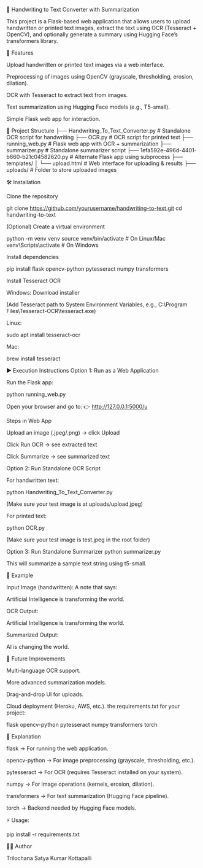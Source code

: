 📝 Handwriting to Text Converter with Summarization

This project is a Flask-based web application that allows users to upload handwritten or printed text images, extract the text using OCR (Tesseract + OpenCV), and optionally generate a summary using Hugging Face’s transformers library.

🚀 Features

Upload handwritten or printed text images via a web interface.

Preprocessing of images using OpenCV (grayscale, thresholding, erosion, dilation).

OCR with Tesseract to extract text from images.

Text summarization using Hugging Face models (e.g., T5-small).

Simple Flask web app for interaction.

📂 Project Structure
├── Handwriting_To_Text_Converter.py   # Standalone OCR script for handwriting
├── OCR.py                             # OCR script for printed text
├── running_web.py                     # Flask web app with OCR + summarization
├── summarizer.py                      # Standalone summarizer script
├── 1efa592e-496d-4401-b660-b21c04582620.py  # Alternate Flask app using subprocess
├── templates/
│   └── upload.html                    # Web interface for uploading & results
├── uploads/                           # Folder to store uploaded images

🛠️ Installation

Clone the repository

git clone https://github.com/yourusername/handwriting-to-text.git
cd handwriting-to-text


(Optional) Create a virtual environment

python -m venv venv
source venv/bin/activate   # On Linux/Mac
venv\Scripts\activate      # On Windows


Install dependencies

pip install flask opencv-python pytesseract numpy transformers


Install Tesseract OCR

Windows: Download installer

(Add Tesseract path to System Environment Variables, e.g., C:\Program Files\Tesseract-OCR\tesseract.exe)

Linux:

sudo apt install tesseract-ocr


Mac:

brew install tesseract

▶️ Execution Instructions
Option 1: Run as a Web Application

Run the Flask app:

python running_web.py


Open your browser and go to:
👉 http://127.0.0.1:5000/u

Steps in Web App

Upload an image (.jpeg/.png) → click Upload

Click Run OCR → see extracted text

Click Summarize → see summarized text

Option 2: Run Standalone OCR Script

For handwritten text:

python Handwriting_To_Text_Converter.py


(Make sure your test image is at uploads/upload.jpeg)

For printed text:

python OCR.py


(Make sure your test image is test.jpeg in the root folder)

Option 3: Run Standalone Summarizer
python summarizer.py


This will summarize a sample text string using t5-small.

📌 Example

Input Image (handwritten):
A note that says:

Artificial Intelligence is transforming the world.


OCR Output:

Artificial Intelligence is transforming the world.


Summarized Output:

AI is changing the world.

🔮 Future Improvements

Multi-language OCR support.

More advanced summarization models.

Drag-and-drop UI for uploads.

Cloud deployment (Heroku, AWS, etc.).
the requirements.txt for your project:

flask
opencv-python
pytesseract
numpy
transformers
torch

📌 Explanation

flask → For running the web application.

opencv-python → For image preprocessing (grayscale, thresholding, etc.).

pytesseract → For OCR (requires Tesseract installed on your system).

numpy → For image operations (kernels, erosion, dilation).

transformers → For text summarization (Hugging Face pipeline).

torch → Backend needed by Hugging Face models.

⚡ Usage:

pip install -r requirements.txt

🧑‍💻 Author

Trilochana Satya Kumar Kottapalli
